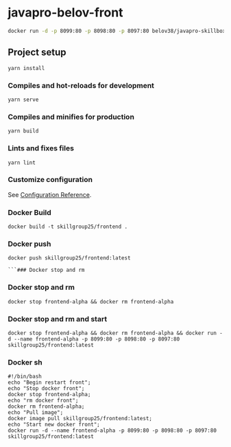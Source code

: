 # javapro-belov-front

```bash
docker run -d -p 8099:80 -p 8098:80 -p 8097:80 belov38/javapro-skillbox:$VERSION-arm
```

## Project setup

```
yarn install
```

### Compiles and hot-reloads for development

```
yarn serve
```

### Compiles and minifies for production

```
yarn build
```

### Lints and fixes files

```
yarn lint
```

### Customize configuration

See [Configuration Reference](https://cli.vuejs.org/config/).

### Docker Build
```
docker build -t skillgroup25/frontend .
```

### Docker push
```
docker push skillgroup25/frontend:latest

```### Docker stop and rm
```
### Docker stop and rm
```
docker stop frontend-alpha && docker rm frontend-alpha
```
### Docker stop and rm and start
```
docker stop frontend-alpha && docker rm frontend-alpha && docker run -d --name frontend-alpha -p 8099:80 -p 8098:80 -p 8097:80 skillgroup25/frontend:latest
```
### Docker sh
```
#!/bin/bash
echo "Begin restart front";
echo "Stop docker front";
docker stop frontend-alpha;
echo "rm docker front";
docker rm frontend-alpha;
echo "Pull image";
docker image pull skillgroup25/frontend:latest;
echo "Start new docker front";
docker run -d --name frontend-alpha -p 8099:80 -p 8098:80 -p 8097:80 skillgroup25/frontend:latest
```